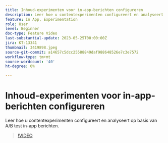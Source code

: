 ```yaml
---
title: Inhoud-experimenten voor in-app-berichten configureren
description: Leer hoe u contentexperimenten configureert en analyseert op basis van A/B test in-app berichten.
feature: In App, Experimentation
role: User
level: Beginner
doc-type: Feature Video
last-substantial-update: 2023-05-25T00:00:00Z
jira: KT-13341
thumbnail: 3419898.jpeg
source-git-commit: a14657c5dcc25588849daf988648526e7c3e7572
workflow-type: tm+mt
source-wordcount: '40'
ht-degree: 0%

---
```



# Inhoud-experimenten voor in-app-berichten configureren

Leer hoe u contentexperimenten configureert en analyseert op basis van A/B test in-app berichten.

>[!VIDEO](https://video.tv.adobe.com/v/3419898/?learn=on)
